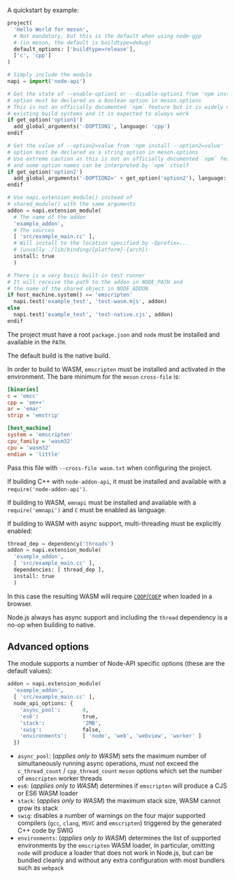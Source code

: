 A quickstart by example:

```python
project(
  'Hello World for meson',
  # Not mandatory, but this is the default when using node-gyp
  # (in meson, the default is buildtype=debug)
  default_options: ['buildtype=release'],
  ['c', 'cpp']
)

# Simply include the module
napi = import('node-api')

# Get the state of --enable-option1 or --disable-option1 from 'npm install --enable-option1'
# option must be declared as a boolean option in meson.options
# This is not an officially documented `npm` feature but it is widely used by the
# existing build systems and it is expected to always work
if get_option('option1')
  add_global_arguments('-DOPTION1', language: 'cpp')
endif

# Get the value of --option2=value from 'npm install --option2=value'
# option must be declared as a string option in meson.options
# Use extreme caution as this is not an officially documented `npm` feature
# and some option names can be interpreted by `npm` itself
if get_option('option2')
  add_global_arguments('-DOPTION2=' + get_option('option2'), language: 'cpp')
endif

# Use napi.extension_module() instead of
# shared_module() with the same arguments
addon = napi.extension_module(
  # The name of the addon
  'example_addon',
  # The sources
  [ 'src/example_main.cc' ],
  # Will install to the location specified by -Dprefix=...
  # (usually ./lib/binding/{platform}-{arch})
  install: true
  )

# There is a very basic built-in test runner
# It will receive the path to the addon in NODE_PATH and
# the name of the shared object in NODE_ADDON
if host_machine.system() == 'emscripten'
  napi.test('example_test', 'test-wasm.mjs', addon)
else
  napi.test('example_test', 'test-native.cjs', addon)
endif
```

The project must have a root `package.json` and `node` must be installed and available in the `PATH`.

The default build is the native build.

In order to build to WASM, `emscripten` must be installed and activated in the environment. The bare minimum for the `meson` `cross-file` is:

```ini
[binaries]
c = 'emcc'
cpp = 'em++'
ar = 'emar'
strip = 'emstrip'

[host_machine]
system = 'emscripten'
cpu_family = 'wasm32'
cpu = 'wasm32'
endian = 'little'
```

Pass this file with `--cross-file wasm.txt` when configuring the project.

If building C++ with `node-addon-api`, it must be installed and available with a `require('node-addon-api')`.

If building to WASM, `emnapi` must be installed and available with a `require('emnapi')` and `C` must be enabled as language.

If building to WASM with async support, multi-threading must be explicitly enabled:
```python
thread_dep = dependency('threads')
addon = napi.extension_module(
  'example_addon',
  [ 'src/example_main.cc' ],
  dependencies: [ thread_dep ],
  install: true
  )
```
In this case the resulting WASM will require [`COOP`/`COEP`](https://web.dev/articles/coop-coep) when loaded in a browser.

Node.js always has async support and including the `thread` dependency is a no-op when building to native.

## Advanced options

The module supports a number of Node-API specific options (these are the default values):

```python
addon = napi.extension_module(
  'example_addon',
  [ 'src/example_main.cc' ],
  node_api_options: {
    'async_pool':       4,
    'es6':              true,
    'stack':            '2MB',
    'swig':             false,
    'environments':     [ 'node', 'web', 'webview', 'worker' ]
  })
```

* `async_pool`: (*applies only to WASM*) sets the maximum number of simultaneously running async operations, must not exceed the `c_thread_count` / `cpp_thread_count` `meson` options which set the number of `emscripten` worker threads
* `es6`: (*applies only to WASM*) determines if `emscripten` will produce a CJS or ES6 WASM loader
* `stack`: (*applies only to WASM*) the maximum stack size, WASM cannot grow its stack
* `swig`: disables a number of warnings on the four major supported compilers (`gcc`, `clang`, `MSVC` and `emscripten`) triggered by the generated C++ code by SWIG
* `environments`: (*applies only to WASM*) determines the list of supported environments by the `emscripten` WASM loader, in particular, omitting `node` will produce a loader that does not work in Node.js, but can be bundled cleanly and without any extra configuration with most bundlers such as `webpack`

